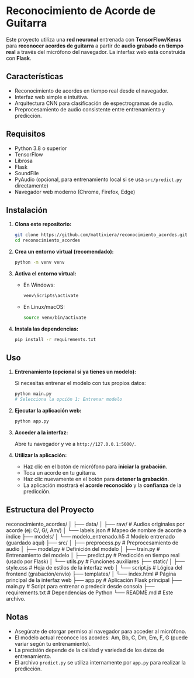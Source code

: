 # Reconocimiento de Acorde de Guitarra

Este proyecto utiliza una **red neuronal** entrenada con **TensorFlow/Keras** para **reconocer acordes de guitarra** a partir de **audio grabado en tiempo real** a través del micrófono del navegador. La interfaz web está construida con **Flask**.

## Características

- Reconocimiento de acordes en tiempo real desde el navegador.
- Interfaz web simple e intuitiva.
- Arquitectura CNN para clasificación de espectrogramas de audio.
- Preprocesamiento de audio consistente entre entrenamiento y predicción.

## Requisitos

- Python 3.8 o superior
- TensorFlow
- Librosa
- Flask
- SoundFile
- PyAudio (opcional, para entrenamiento local si se usa `src/predict.py` directamente)
- Navegador web moderno (Chrome, Firefox, Edge)

## Instalación

1. **Clona este repositorio:**

   ```bash
   git clone https://github.com/mattiviera/reconocimiento_acordes.git
   cd reconocimiento_acordes
   ```

2. **Crea un entorno virtual (recomendado):**

   ```bash
   python -m venv venv
   ```

3. **Activa el entorno virtual:**

   - En Windows:
     ```bash
     venv\Scripts\activate
     ```
   - En Linux/macOS:
     ```bash
     source venv/bin/activate
     ```

4. **Instala las dependencias:**

   ```bash
   pip install -r requirements.txt
   ```

## Uso

1. **Entrenamiento (opcional si ya tienes un modelo):**

   Si necesitas entrenar el modelo con tus propios datos:

   ```bash
   python main.py
   # Selecciona la opción 1: Entrenar modelo
   ```

2. **Ejecutar la aplicación web:**

   ```bash
   python app.py
   ```

3. **Acceder a la interfaz:**

   Abre tu navegador y ve a `http://127.0.0.1:5000/`.

4. **Utilizar la aplicación:**

   - Haz clic en el botón de micrófono para **iniciar la grabación**.
   - Toca un acorde en tu guitarra.
   - Haz clic nuevamente en el botón para **detener la grabación**.
   - La aplicación mostrará el **acorde reconocido** y la **confianza** de la predicción.

## Estructura del Proyecto

reconocimiento_acordes/
│
├── data/
│ ├── raw/ # Audios originales por acorde (ej: C/, G/, Am/)
│ └── labels.json # Mapeo de nombre de acorde a índice
├── models/
│ └── modelo_entrenado.h5 # Modelo entrenado (guardado aquí)
├── src/
│ ├── preprocess.py # Preprocesamiento de audio
│ ├── model.py # Definición del modelo
│ ├── train.py # Entrenamiento del modelo
│ ├── predict.py # Predicción en tiempo real (usado por Flask)
│ └── utils.py # Funciones auxiliares
├── static/
│ ├── style.css # Hoja de estilos de la interfaz web
│ └── script.js # Lógica del frontend (grabación/envío)
├── templates/
│ └── index.html # Página principal de la interfaz web
├── app.py # Aplicación Flask principal
├── main.py # Script para entrenar o predecir desde consola
├── requirements.txt # Dependencias de Python
└── README.md # Este archivo.

## Notas

- Asegúrate de otorgar permiso al navegador para acceder al micrófono.
- El modelo actual reconoce los acordes: Am, Bb, C, Dm, Em, F, G (puede variar según tu entrenamiento).
- La precisión depende de la calidad y variedad de los datos de entrenamiento.
- El archivo `predict.py` se utiliza internamente por `app.py` para realizar la predicción.
